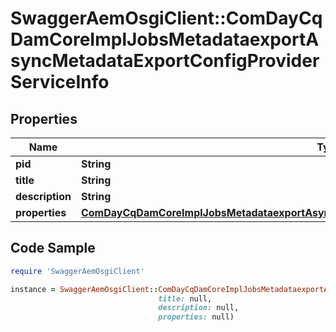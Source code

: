 # SwaggerAemOsgiClient::ComDayCqDamCoreImplJobsMetadataexportAsyncMetadataExportConfigProviderServiceInfo

## Properties

Name | Type | Description | Notes
------------ | ------------- | ------------- | -------------
**pid** | **String** |  | [optional] 
**title** | **String** |  | [optional] 
**description** | **String** |  | [optional] 
**properties** | [**ComDayCqDamCoreImplJobsMetadataexportAsyncMetadataExportConfigProviderServiceProperties**](ComDayCqDamCoreImplJobsMetadataexportAsyncMetadataExportConfigProviderServiceProperties.md) |  | [optional] 

## Code Sample

```ruby
require 'SwaggerAemOsgiClient'

instance = SwaggerAemOsgiClient::ComDayCqDamCoreImplJobsMetadataexportAsyncMetadataExportConfigProviderServiceInfo.new(pid: null,
                                 title: null,
                                 description: null,
                                 properties: null)
```


